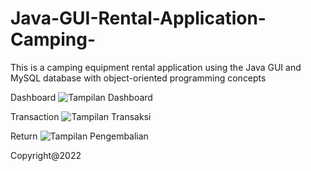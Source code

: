 # Java-GUI-Rental-Application-Camping-
This is a camping equipment rental application using the Java GUI and MySQL database with object-oriented programming concepts

Dashboard
![Tampilan Dashboard](https://user-images.githubusercontent.com/122524103/212946455-4627bddd-8793-4db2-928f-2bf02d98db73.png)

Transaction
![Tampilan Transaksi](https://user-images.githubusercontent.com/122524103/212946586-b74b36e6-7975-4a63-ade3-57e8b1f4eefb.png)

Return
![Tampilan Pengembalian](https://user-images.githubusercontent.com/122524103/213134978-d8c1cb51-f188-47ff-a043-51338d874b08.png)

Copyright@2022
